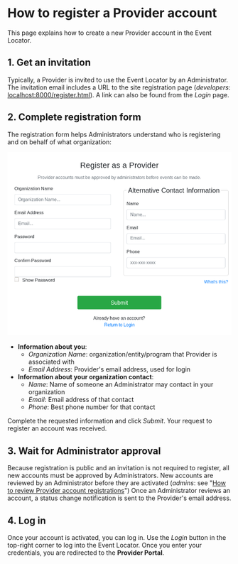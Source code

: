 How to register a Provider account
==================================

This page explains how to create a new Provider account in the Event Locator.


## 1. Get an invitation

Typically, a Provider is invited to use the Event Locator by an Administrator.
The invitation email includes a URL to the site registration page (_developers_: [localhost:8000/register.html](http://localhost:8000/register.html)).
A link can also be found from the _Login_ page.


## 2. Complete registration form

The registration form helps Administrators understand who is registering and on behalf of what organization:

![Screenshot of registration form, taken on 2019 Nov. 17](../../_static/user/events/register-form.png "Screenshot of registration form, taken on 2019 Nov. 17")

* **Information about you**:
    * _Organization Name_: organization/entity/program that Provider is associated with
    * _Email Address_: Provider's email address, used for login
* **Information about your organization contact**:
    * _Name_: Name of someone an Administrator may contact in your organization
    * _Email_: Email address of that contact
    * _Phone_: Best phone number for that contact

Complete the requested information and click _Submit_.
Your request to register an account was received.


## 3. Wait for Administrator approval

Because registration is public and an invitation is not required to register, all new accounts must be approved by Administrators.
New accounts are reviewed by an Administrator before they are activated (_admins_: see "[How to review Provider account registrations](admin-review-account)")
Once an Administrator reviews an account, a status change notification is sent to the Provider's email address.


## 4. Log in

Once your account is activated, you can log in.
Use the _Login_ button in the top-right corner to log into the Event Locator.
Once you enter your credentials, you are redirected to the **Provider Portal**.
